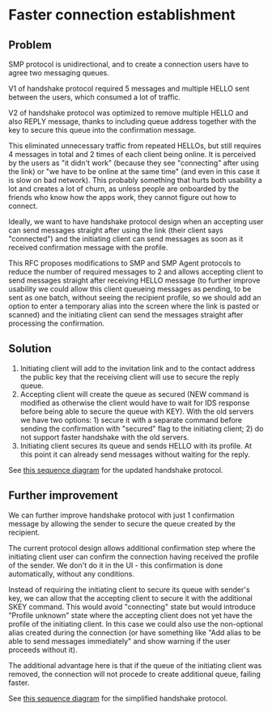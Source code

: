 # Faster connection establishment

## Problem

SMP protocol is unidirectional, and to create a connection users have to agree two messaging queues.

V1 of handshake protocol required 5 messages and multiple HELLO sent between the users, which consumed a lot of traffic.

V2 of handshake protocol was optimized to remove multiple HELLO and also REPLY message, thanks to including queue address together with the key to secure this queue into the confirmation message.

This eliminated unnecessary traffic from repeated HELLOs, but still requires 4 messages in total and 2 times of each client being online. It is perceived by the users as "it didn't work" (because they see "connecting" after using the link) or "we have to be online at the same time" (and even in this case it is slow on bad network). This probably something that hurts both usability a lot and creates a lot of churn, as unless people are onboarded by the friends who know how the apps work, they cannot figure out how to connect.

Ideally, we want to have handshake protocol design when an accepting user can send messages straight after using the link (their client says "connected") and the initiating client can send messages as soon as it received confirmation message with the profile.

This RFC proposes modifications to SMP and SMP Agent protocols to reduce the number of required messages to 2 and allows accepting client to send messages straight after receiving HELLO message (to further improve usability we could allow this client queueing messages as pending, to be sent as one batch, without seeing the recipient profile, so we should add an option to enter a temporary alias into the screen where the link is pasted or scanned) and the initiating client can send the messages straight after processing the confirmation.

## Solution

1. Initiating client will add to the invitation link and to the contact address the public key that the receiving client will use to secure the reply queue.
2. Accepting client will create the queue as secured (NEW command is modified as otherwise the client would have to wait for IDS response before being able to secure the queue with KEY). With the old servers we have two options: 1) secure it with a separate command before sending the confirmation with "secured" flag to the initiating client; 2) do not support faster handshake with the old servers.
3. Initiating client secures its queue and sends HELLO with its profile. At this point it can already send messages without waiting for the reply.

See [this sequence diagram](../protocol/diagrams/duplex-messaging/duplex-creating-v6.mmd) for the updated handshake protocol.

## Further improvement

We can further improve handshake protocol with just 1 confirmation message by allowing the sender to secure the queue created by the recipient.

The current protocol design allows additional confirmation step where the initiating client user can confirm the connection having received the profile of the sender. We don't do it in the UI - this confirmation is done automatically, without any conditions.

Instead of requiring the initiating client to secure its queue with sender's key, we can allow that the accepting client to secure it with the additional SKEY command. This would avoid "connecting" state but would introduce "Profile unknown" state where the accepting client does not yet have the profile of the initiating client. In this case we could also use the non-optional alias created during the connection (or have something like "Add alias to be able to send messages immediately" and show warning if the user proceeds without it).

The additional advantage here is that if the queue of the initiating client was removed, the connection will not procede to create additional queue, failing faster.

See [this sequence diagram](../protocol/diagrams/duplex-messaging/duplex-creating-v6a.mmd) for the simplified handshake protocol.
